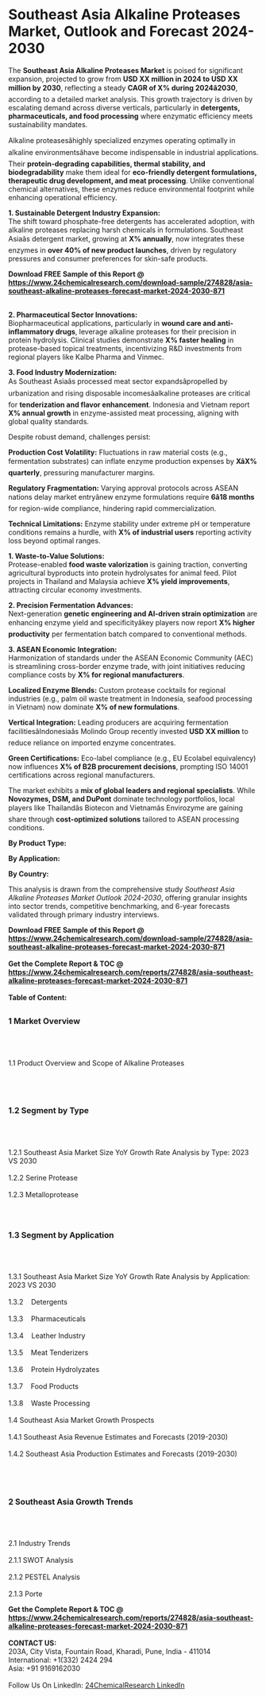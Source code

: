 <h1>Southeast Asia Alkaline Proteases Market, Outlook and Forecast 2024-2030</h1><p>The <strong>Southeast Asia Alkaline Proteases Market</strong> is poised for significant expansion, projected to grow from <strong>USD XX million in 2024 to USD XX million by 2030</strong>, reflecting a steady <strong>CAGR of X% during 2024â2030</strong>, according to a detailed market analysis. This growth trajectory is driven by escalating demand across diverse verticals, particularly in <strong>detergents, pharmaceuticals, and food processing</strong> where enzymatic efficiency meets sustainability mandates.</p><p>Alkaline proteasesâhighly specialized enzymes operating optimally in alkaline environmentsâhave become indispensable in industrial applications. Their <strong>protein-degrading capabilities, thermal stability, and biodegradability</strong> make them ideal for <strong>eco-friendly detergent formulations, therapeutic drug development, and meat processing</strong>. Unlike conventional chemical alternatives, these enzymes reduce environmental footprint while enhancing operational efficiency.</p><p><strong>1. Sustainable Detergent Industry Expansion:</strong><br>
The shift toward phosphate-free detergents has accelerated adoption, with alkaline proteases replacing harsh chemicals in formulations. Southeast Asiaâs detergent market, growing at <strong>X% annually</strong>, now integrates these enzymes in <strong>over 40% of new product launches</strong>, driven by regulatory pressures and consumer preferences for skin-safe products.</p><div><b>Download FREE Sample of this Report @ 
            <a href="https://www.24chemicalresearch.com/download-sample/274828/asia-southeast-alkaline-proteases-forecast-market-2024-2030-871">
            https://www.24chemicalresearch.com/download-sample/274828/asia-southeast-alkaline-proteases-forecast-market-2024-2030-871</a></b></div><br><p><strong>2. Pharmaceutical Sector Innovations:</strong><br>
Biopharmaceutical applications, particularly in <strong>wound care and anti-inflammatory drugs</strong>, leverage alkaline proteases for their precision in protein hydrolysis. Clinical studies demonstrate <strong>X% faster healing</strong> in protease-based topical treatments, incentivizing R&amp;D investments from regional players like Kalbe Pharma and Vinmec.</p><p><strong>3. Food Industry Modernization:</strong><br>
As Southeast Asiaâs processed meat sector expandsâpropelled by urbanization and rising disposable incomesâalkaline proteases are critical for <strong>tenderization and flavor enhancement</strong>. Indonesia and Vietnam report <strong>X% annual growth</strong> in enzyme-assisted meat processing, aligning with global quality standards.</p><p>Despite robust demand, challenges persist:</p><p><strong>Production Cost Volatility:</strong> Fluctuations in raw material costs (e.g., fermentation substrates) can inflate enzyme production expenses by <strong>XâX% quarterly</strong>, pressuring manufacturer margins.</p><p><strong>Regulatory Fragmentation:</strong> Varying approval protocols across ASEAN nations delay market entryânew enzyme formulations require <strong>6â18 months</strong> for region-wide compliance, hindering rapid commercialization.</p><p><strong>Technical Limitations:</strong> Enzyme stability under extreme pH or temperature conditions remains a hurdle, with <strong>X% of industrial users</strong> reporting activity loss beyond optimal ranges.</p><p><strong>1. Waste-to-Value Solutions:</strong><br>
Protease-enabled <strong>food waste valorization</strong> is gaining traction, converting agricultural byproducts into protein hydrolysates for animal feed. Pilot projects in Thailand and Malaysia achieve <strong>X% yield improvements</strong>, attracting circular economy investments.</p><p><strong>2. Precision Fermentation Advances:</strong><br>
Next-generation <strong>genetic engineering and AI-driven strain optimization</strong> are enhancing enzyme yield and specificityâkey players now report <strong>X% higher productivity</strong> per fermentation batch compared to conventional methods.</p><p><strong>3. ASEAN Economic Integration:</strong><br>
Harmonization of standards under the ASEAN Economic Community (AEC) is streamlining cross-border enzyme trade, with joint initiatives reducing compliance costs by <strong>X% for regional manufacturers</strong>.</p><p><strong>Localized Enzyme Blends:</strong> Custom protease cocktails for regional industries (e.g., palm oil waste treatment in Indonesia, seafood processing in Vietnam) now dominate <strong>X% of new formulations</strong>.</p><p><strong>Vertical Integration:</strong> Leading producers are acquiring fermentation facilitiesâIndonesiaâs Molindo Group recently invested <strong>USD XX million</strong> to reduce reliance on imported enzyme concentrates.</p><p><strong>Green Certifications:</strong> Eco-label compliance (e.g., EU Ecolabel equivalency) now influences <strong>X% of B2B procurement decisions</strong>, prompting ISO 14001 certifications across regional manufacturers.</p><p>The market exhibits a <strong>mix of global leaders and regional specialists</strong>. While <strong>Novozymes, DSM, and DuPont</strong> dominate technology portfolios, local players like Thailandâs Biotecon and Vietnamâs Envirozyme are gaining share through <strong>cost-optimized solutions</strong> tailored to ASEAN processing conditions.</p><p><strong>By Product Type:</strong></p><p><strong>By Application:</strong></p><p><strong>By Country:</strong></p><p>This analysis is drawn from the comprehensive study <em>Southeast Asia Alkaline Proteases Market Outlook 2024-2030</em>, offering granular insights into sector trends, competitive benchmarking, and 6-year forecasts validated through primary industry interviews.</p><div><b>Download FREE Sample of this Report @ 
            <a href="https://www.24chemicalresearch.com/download-sample/274828/asia-southeast-alkaline-proteases-forecast-market-2024-2030-871">
            https://www.24chemicalresearch.com/download-sample/274828/asia-southeast-alkaline-proteases-forecast-market-2024-2030-871</a></b></div><br><div><b>Get the Complete Report & TOC @ 
            <a href="https://www.24chemicalresearch.com/reports/274828/asia-southeast-alkaline-proteases-forecast-market-2024-2030-871">
            https://www.24chemicalresearch.com/reports/274828/asia-southeast-alkaline-proteases-forecast-market-2024-2030-871</a></b></div><br>
            <b>Table of Content:</b><p><h2><span style="font-size:16px"><strong>1 Market Overview&nbsp;&nbsp; &nbsp;</strong></span></h2><br />
<br />
<p>1.1 Product Overview and Scope of Alkaline Proteases&nbsp;</p><br />
<br />
<h2><strong><span style="font-size:16px">1.2 Segment by Type&nbsp;&nbsp; &nbsp;</span></strong></h2><br />
<br />
<p>1.2.1 Southeast Asia Market Size YoY Growth Rate Analysis by Type: 2023 VS 2030&nbsp;&nbsp; &nbsp;<br /><br />
1.2.2 Serine Protease&nbsp;&nbsp; &nbsp;<br /><br />
1.2.3 Metalloprotease<br /><br />
<br />
<h2><span style="font-size:16px"><strong>1.3 Segment by Application&nbsp;&nbsp;</strong></span></h2><br />
<br />
<p>1.3.1 Southeast Asia Market Size YoY Growth Rate Analysis by Application: 2023 VS 2030&nbsp;&nbsp; &nbsp;<br /><br />
1.3.2&nbsp;&nbsp; &nbsp;Detergents<br /><br />
1.3.3&nbsp;&nbsp; &nbsp;Pharmaceuticals<br /><br />
1.3.4&nbsp;&nbsp; &nbsp;Leather Industry<br /><br />
1.3.5&nbsp;&nbsp; &nbsp;Meat Tenderizers<br /><br />
1.3.6&nbsp;&nbsp; &nbsp;Protein Hydrolyzates<br /><br />
1.3.7&nbsp;&nbsp; &nbsp;Food Products<br /><br />
1.3.8&nbsp;&nbsp; &nbsp;Waste Processing<br /><br />
1.4 Southeast Asia Market Growth Prospects&nbsp;&nbsp; &nbsp;<br /><br />
1.4.1 Southeast Asia Revenue Estimates and Forecasts (2019-2030)&nbsp;&nbsp; &nbsp;<br /><br />
1.4.2 Southeast Asia Production Estimates and Forecasts (2019-2030)&nbsp;&nbsp;</p><br />
<br />
<h2><span style="font-size:16px"><strong>2 Southeast Asia Growth Trends&nbsp;&nbsp; &nbsp;</strong></span></h2><br />
<br />
<p>2.1 Industry Trends&nbsp;&nbsp; &nbsp;<br /><br />
2.1.1 SWOT Analysis&nbsp;&nbsp; &nbsp;<br /><br />
2.1.2 PESTEL Analysis&nbsp;&nbsp; &nbsp;<br /><br />
2.1.3 Porte</p><div><b>Get the Complete Report & TOC @ 
            <a href="https://www.24chemicalresearch.com/reports/274828/asia-southeast-alkaline-proteases-forecast-market-2024-2030-871">
            https://www.24chemicalresearch.com/reports/274828/asia-southeast-alkaline-proteases-forecast-market-2024-2030-871</a></b></div><br><b>CONTACT US:</b><br>
            203A, City Vista, Fountain Road, Kharadi, Pune, India - 411014<br>
            International: +1(332) 2424 294<br>
            Asia: +91 9169162030 <br><br>
            Follow Us On LinkedIn: <a href="https://www.linkedin.com/company/24chemicalresearch/">24ChemicalResearch LinkedIn</a>